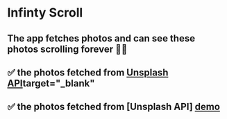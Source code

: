 # Infinty Scroll
## The app fetches photos and can see these photos scrolling forever 💯💥



## ✅ the photos  fetched from [Unsplash API](https://unsplash.com/developers)target="_blank"
## ✅ the photos  fetched from [Unsplash API] <a href="https://unsplash.com/developers" target="_blank">demo</a>
